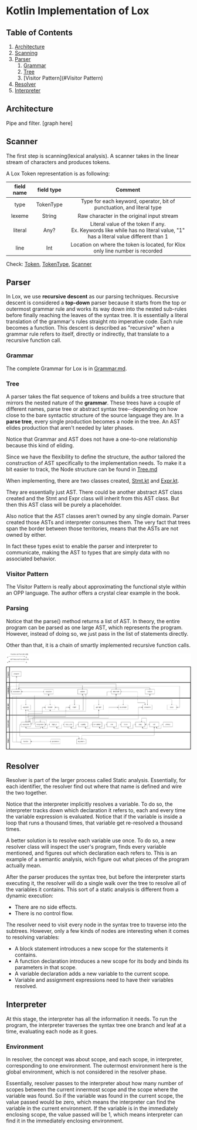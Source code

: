# Kotlin Implementation of Lox

## Table of Contents
1. [Architecture](#Architecture)
2. [Scanning](#Scanning)
3. [Parser](#Parser)
   1. [Grammar](#Architecture)
   2. [Tree](#Tree)
   3. [Visitor Pattern](#Visitor Pattern)
4. [Resolver](#Resolver)
5. [Interpreter](#Interpreter)


## Architecture
Pipe and filter. 
[graph here]

## Scanner
The first step is scanning(lexical analysis). A scanner takes in the linear stream of characters and produces tokens.

A Lox Token representation is as following:

| field name | field type |                                                           Comment                                                            |
|:----------:|:----------:|:----------------------------------------------------------------------------------------------------------------------------:|
|    type    | TokenType  |                            Type for each keyword, operator, bit of punctuation, and literal type                             |
|   lexeme   |   String   |                                          Raw character in the original input stream                                          |
|  literal   |    Any?    | Literal value of the token if any.<br>Ex. Keywords like while has no literal value, "1" has a literal value different than 1 |
|    line    |    Int     |                        Location on where the token is located, for Klox only line number is recorded                         |

Check: [Token](./src/main/kotlin/Token.kt), [TokenType](./src/main/kotlin/TokenType.kt), [Scanner](./src/main/kotlin/Scanner.kt)

## Parser
In Lox, we use **recursive descent** as our parsing techniques. Recursive descent is considered a **top-down** parser because it starts from the top or outermost grammar rule and works its way down into the nested sub-rules before finally reaching the leaves of the syntax tree. It is essentially a literal translation of the grammar's rules straight nto imperative code. Each rule becomes a function. This descent is described as "recursive" when a grammar rule refers to itself, directly or indirectly, that translate to a recursive function call.

### Grammar
The complete Grammar for Lox is in [Grammar.md](./Grammar.md).

### Tree
A parser takes the flat sequence of tokens and builds a tree structure that mirrors the nested nature of the **grammar**. These trees have a couple of different names, parse tree or abstract syntax tree--depending on how close to the bare syntactic structure of the source language they are. In a **parse tree**, every single production becomes a node in the tree. An AST elides production that aren't needed by later phases.

Notice that Grammar and AST does not have a one-to-one relationship because this kind of eliding. 

Since we have the flexibility to define the structure, the author tailored the construction of AST specifically to the implementation needs. To make it a bit easier to track, the Node structure can be found in [Tree.md](./Tree.md)

When implementing, there are two classes created, [Stmt.kt](./src/main/kotlin/Stmt.kt) and [Expr.kt](./src/main/kotlin/Expr.kt). 

They are essentially just AST. There could be another abstract AST class created and the Stmt and Expr class will inherit from this AST class. But then this AST class will be purely a placeholder.

Also notice that the AST classes aren't owned by any single domain. Parser created those ASTs and interpreter consumes them. The very fact that trees span the border between those territories, means that the ASTs are not owned by either.

In fact these types exist to enable the parser and interpreter to communicate, making the AST to types that are simply data with no associated behavior.

### Visitor Pattern
The Visitor Pattern is really about approximating the functional style within an OPP language. The author offers a crystal clear example in the book. 

### Parsing
Notice that the parse() method returns a list of AST. In theory, the entire program can be parsed as one large AST, which represents the program. However, instead of doing so, we just pass in the list of statements directly.

Other than that, it is a chain of smartly implemented recursive function calls.

![ParserCallChain](ParserCallChain.png)

## Resolver
Resolver is part of the larger process called Static analysis. Essentially, for each identifier, the resolver find out where that name is defined and wire the two together.

Notice that the interpreter implicitly resolves a variable. To do so, the interpreter tracks down which declaration it refers to, each and every time the variable expression is evaluated. Notice that if the variable is inside a loop that runs a thousand times, that variable get re-resolved a thousand times.

A better solution is to resolve each variable use once. To do so, a new resolver class will inspect the user's program, finds every variable mentioned, and figures out which declaration each refers to. This is an example of a semantic analysis, wich figure out what pieces of the program actually mean.

After the parser produces the syntax tree, but before the interpreter starts executing it, the resolver will do a single walk over the tree to resolve all of the variables it contains. This sort of a static analysis is different from a dynamic execution:
- There are no side effects.
- There is no control flow.

The resolver need to visit every node in the syntax tree to traverse into the subtrees. However, only a few kinds of nodes are interesting when it comes to resolving variables:
- A block statement introduces a new scope for the statements it contains.
- A function declaration introduces a new scope for its body and binds its parameters in that scope.
- A variable declaration adds a new variable to the current scope.
- Variable and assignment expressions need to have their variables resolved. 

## Interpreter
At this stage, the interpreter has all the information it needs. To run the program, the interpreter traverses the syntax tree one branch and leaf at a time, evaluating each node as it goes. 
### Environment
In resolver, the concept was about scope, and each scope, in interpreter, corresponding to one environment. The outermost environment here is the global environment, which is not considered in the resolver phase. 

Essentially, resolver passes to the interpreter about how many number of scopes between the current innermost scope and the scope where the variable was found. So if the variable was found in the current scope, the value passed would be zero, which means the interpreter can find the variable in the current environment. If the variable is in the immediately enclosing scope, the value passed will be 1, which means interpreter can find it in the immediately enclosing environment. 

